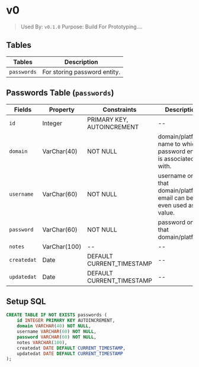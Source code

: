 # v0

> Used By: `v0.1.0`
> Purpose: Build For Prototyping....

## Tables

| Tables      | Description                  |
| ----------- | ---------------------------- |
| `passwords` | For storing password entity. |

## Passwords Table (`passwords`)

| Fields      | Property     | Constraints                    | Description                                                          |
| ----------- | ------------ | ------------------------------ | -------------------------------------------------------------------- |
| `id`        | Integer      | PRIMARY KEY, AUTOINCREMENT     | --                                                                   |
| `domain`    | VarChar(40)  | NOT NULL                       | domain/platform name to which password entity is associated with.   |
| `username`  | VarChar(60)  | NOT NULL                       | username on that domain/platform. email can be even used as a value. |
| `password`  | VarChar(60)  | NOT NULL                       | password on that domain/platform                                     |
| `notes`     | VarChar(100) | --                             | --                                                                   |
| `createdat` | Date         | DEFAULT CURRENT_TIMESTAMP      | --                                                                   |
| `updatedat` | Date         | DEFAULT CURRENT_TIMESTAMP      | --                                                                   |

## Setup SQL

```sql
CREATE TABLE IF NOT EXISTS passwords (
    id INTEGER PRIMARY KEY AUTOINCREMENT,
    domain VARCHAR(40) NOT NULL,
    username VARCHAR(60) NOT NULL,
    password VARCHAR(60) NOT NULL,
    notes VARCHAR(100),
    createdat DATE DEFAULT CURRENT_TIMESTAMP,
    updatedat DATE DEFAULT CURRENT_TIMESTAMP
);
```

